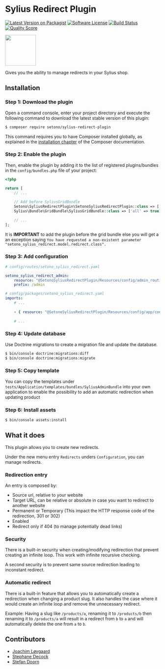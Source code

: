 # Sylius Redirect Plugin

[![Latest Version on Packagist][ico-version]][link-packagist]
[![Software License][ico-license]](LICENSE)
[![Build Status][ico-github-actions]][link-github-actions]
[![Quality Score][ico-code-quality]][link-code-quality]

<a href="https://sylius.com/plugins/" target="_blank"><img src="https://sylius.com/assets/badge-approved-by-sylius.png" width="100"></a>

Gives you the ability to manage redirects in your Sylius shop.

## Installation

### Step 1: Download the plugin

Open a command console, enter your project directory and execute the following command to download the latest stable version of this plugin:

```bash
$ composer require setono/sylius-redirect-plugin
```

This command requires you to have Composer installed globally, as explained in the [installation chapter](https://getcomposer.org/doc/00-intro.md) of the Composer documentation.


### Step 2: Enable the plugin

Then, enable the plugin by adding it to the list of registered plugins/bundles
in the `config/bundles.php` file of your project:

```php
<?php

return [
    // ...
    
    // Add before SyliusGridBundle
    Setono\SyliusRedirectPlugin\SetonoSyliusRedirectPlugin::class => ['all' => true],
    Sylius\Bundle\GridBundle\SyliusGridBundle::class => ['all' => true],
    
    // ...
];
```

It is **IMPORTANT** to add the plugin before the grid bundle else you will get a an exception saying `You have requested a non-existent parameter "setono_sylius_redirect.model.redirect.class".`

### Step 3: Add configuration
```yaml
# config/routes/setono_sylius_redirect.yaml

setono_sylius_redirect_admin:
    resource: "@SetonoSyliusRedirectPlugin/Resources/config/admin_routing.yaml"
    prefix: /admin
```

```yaml
# config/packages/setono_sylius_redirect.yaml
imports:
    # ...
    
    - { resource: "@SetonoSyliusRedirectPlugin/Resources/config/app/config.yaml" }
    
    # ...
```
### Step 4: Update database

Use Doctrine migrations to create a migration file and update the database.

```bash
$ bin/console doctrine:migrations:diff
$ bin/console doctrine:migrations:migrate
```

### Step 5: Copy template

You can copy the templates under `tests/Application/templates/bundles/SyliusAdminBundle` into your own application to enable the possibility to add an automatic redirection when updating product

### Step 6: Install assets
```bash
$ bin/console assets:install
```

## What it does

This plugin allows you to create new redirects.

Under the new menu entry `Redirects` unders `Configuration`, you can manage redirects.

### Redirection entry

An entry is composed by:
* Source url, relative to your website
* Target URL, can be relative or absolute in case you want to redirect to another website
* Permanent or Temporary (This impact the HTTP response code of the redirection, 301 or 302)
* Enabled
* Redirect only if 404 (to manage potentially dead links)

### Security

There is a built-in security when creating/modifying redirection that prevent creating an infinite loop. This work with infinite recursive checking.

A second security is to prevent same source redirection leading to inconstant redirect.

### Automatic redirect

There is a built-in feature that allows you to automatically create a redirection when changing a product slug.
It also handles the case where it would create an infinite loop and remove the unnecessary redirect.

Example: Having a slug like `/products/a`, renaming it to `/products/b` then renaming it to `/products/a` will result in a redirect from `b` to `a` and will automatically delete the one from `a` to `b`.

## Contributors
- [Joachim Løvgaard](https://github.com/loevgaard)
- [Stephane Decock](https://github.com/Roshyo)
- [Stefan Doorn](https://github.com/stefandoorn)

[ico-version]: https://img.shields.io/packagist/v/setono/sylius-redirect-plugin.svg
[ico-license]: https://img.shields.io/badge/license-MIT-brightgreen.svg
[ico-github-actions]: https://github.com/Setono/SyliusRedirectPlugin/workflows/build/badge.svg
[ico-code-quality]: https://img.shields.io/scrutinizer/g/Setono/SyliusRedirectPlugin.svg

[link-packagist]: https://packagist.org/packages/setono/sylius-redirect-plugin
[link-github-actions]: https://github.com/Setono/SyliusRedirectPlugin/actions
[link-code-quality]: https://scrutinizer-ci.com/g/Setono/SyliusRedirectPlugin

